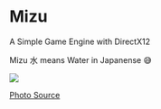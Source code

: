 # Mizu
A Simple Game Engine with DirectX12

Mizu 水 means Water in Japanense :sweat_smile:



![](https://images7.alphacoders.com/425/425648.jpg)

[Photo Source](https://wall.alphacoders.com/big.php?i=425648)